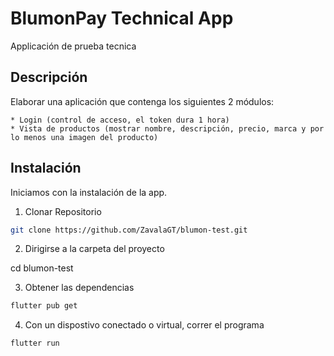 # BlumonPay Technical App

Applicación de prueba tecnica

## Descripción

Elaborar una aplicación que contenga los siguientes 2 módulos:

    * Login (control de acceso, el token dura 1 hora)
    * Vista de productos (mostrar nombre, descripción, precio, marca y por lo menos una imagen del producto)

## Instalación

Iniciamos con la instalación de la app.

1. Clonar Repositorio

```bash
git clone https://github.com/ZavalaGT/blumon-test.git
```

2. Dirigirse a la carpeta del proyecto

cd blumon-test

3. Obtener las dependencias

```bash
flutter pub get
```

4. Con un dispostivo conectado o virtual, correr el programa

```bash
flutter run
```
